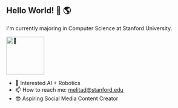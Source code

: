 ## Hello World! 👋 🌎

I'm currently majoring in Computer Science at Stanford University.

<img src="https://fonts.gstatic.com/s/e/notoemoji/latest/1f917/512.webp" width="100" alt="🤗" />

- 🤖 Interested AI + Robotics
- 📫 How to reach me: melitad@stanford.edu
- 😎 Aspiring Social Media Content Creator

<!--
**melitasdsouza/melitasdsouza** is a ✨ _special_ ✨ repository because its `README.md` (this file) appears on your GitHub profile.

Here are some ideas to get you started:

- 🔭 I’m currently working on ...
- 🌱 I’m currently learning ...
- 👯 I’m looking to collaborate on ...
- 🤔 I’m looking for help with ...
- 💬 Ask me about ...
- 📫 How to reach me: ...
- 😄 Pronouns: ...
- ⚡ Fun fact: ...
-->
